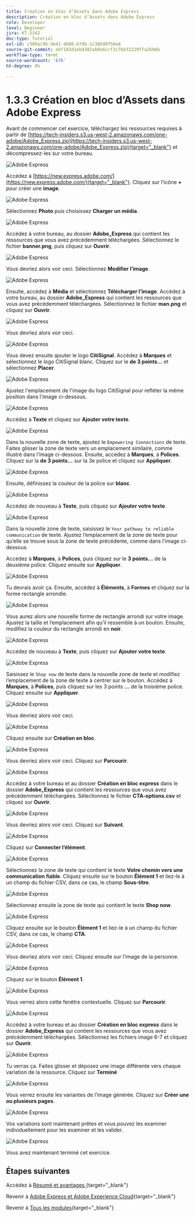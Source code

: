 ```yaml
---
title: Création en bloc d’Assets dans Adobe Express
description: Création en bloc d’Assets dans Adobe Express
role: Developer
level: Beginner
jira: KT-5342
doc-type: Tutorial
exl-id: c580ac9b-ded1-4b86-b7db-1c38649f50a4
source-git-commit: ebf183d1eb4382ab0e6ccf3c7bb32229ffa269db
workflow-type: tm+mt
source-wordcount: '676'
ht-degree: 0%

---
```


# 1.3.3 Création en bloc d’Assets dans Adobe Express

Avant de commencer cet exercice, téléchargez les ressources requises à partir de [https://tech-insiders.s3.us-west-2.amazonaws.com/one-adobe/Adobe_Express.zip](https://tech-insiders.s3.us-west-2.amazonaws.com/one-adobe/Adobe_Express.zip){target="_blank"} et décompressez-les sur votre bureau.

![Adobe Express](./images/expressassets.png)

Accédez à [https://new.express.adobe.com/](https://new.express.adobe.com/){target="_blank"}. Cliquez sur l’icône **+** pour créer une **image**.

![Adobe Express](./images/expressbc0.png)

Sélectionnez **Photo** puis choisissez **Charger un média**.

![Adobe Express](./images/expressbc1.png)

Accédez à votre bureau, au dossier **Adobe_Express** qui contient les ressources que vous avez précédemment téléchargées. Sélectionnez le fichier **banner.png**, puis cliquez sur **Ouvrir**.

![Adobe Express](./images/expressbc2.png)

Vous devriez alors voir ceci. Sélectionnez **Modifier l’image**.

![Adobe Express](./images/expressbc3.png)

Ensuite, accédez à **Média** et sélectionnez **Télécharger l’image**. Accédez à votre bureau, au dossier **Adobe_Express** qui contient les ressources que vous avez précédemment téléchargées. Sélectionnez le fichier **man.png** et cliquez sur **Ouvrir**.

![Adobe Express](./images/expressbc4.png)

Vous devriez alors voir ceci.

![Adobe Express](./images/expressbc5.png)

Vous devez ensuite ajouter le logo **CitiSignal**. Accédez à **Marques** et sélectionnez le logo CitiSignal blanc. Cliquez sur le **de 3 points...** et sélectionnez **Placer**.

![Adobe Express](./images/expressbc6.png)

Ajustez l&#39;emplacement de l&#39;image du logo CitiSignal pour refléter la même position dans l&#39;image ci-dessous.

![Adobe Express](./images/expressbc7.png)

Accédez à **Texte** et cliquez sur **Ajouter votre texte**.

![Adobe Express](./images/expressbc7a.png)

Dans la nouvelle zone de texte, ajoutez le `Empowering Connections` de texte. Faites glisser la zone de texte vers un emplacement similaire, comme illustré dans l’image ci-dessous. Ensuite, accédez à **Marques**, à **Polices**. Cliquez sur la **de 3 points...** sur la 3e police et cliquez sur **Appliquer**.

![Adobe Express](./images/expressbc8.png)

Ensuite, définissez la couleur de la police sur **blanc**.

![Adobe Express](./images/expressbc9.png)

Accédez de nouveau à **Texte**, puis cliquez sur **Ajouter votre texte**.

![Adobe Express](./images/expressbc10.png)

Dans la nouvelle zone de texte, saisissez le `Your pathway to reliable communication` de texte. Ajustez l’emplacement de la zone de texte pour qu’elle se trouve sous la zone de texte précédente, comme dans l’image ci-dessous.

Accédez à **Marques**, à **Polices**, puis cliquez sur le **3 points...** de la deuxième police. Cliquez ensuite sur **Appliquer**.

![Adobe Express](./images/expressbc12.png)

Tu devrais avoir ça. Ensuite, accédez à **Éléments**, à **Formes** et cliquez sur la forme rectangle arrondie.

![Adobe Express](./images/expressbc13.png)

Vous aurez alors une nouvelle forme de rectangle arrondi sur votre image. Ajustez la taille et l’emplacement afin qu’il ressemble à un bouton. Ensuite, modifiez la couleur du rectangle arrondi en **noir**.

![Adobe Express](./images/expressbc14.png)

Accédez de nouveau à **Texte**, puis cliquez sur **Ajouter votre texte**.

![Adobe Express](./images/expressbc15.png)

Saisissez le `Shop now` de texte dans la nouvelle zone de texte et modifiez l’emplacement de la zone de texte à centrer sur le bouton. Accédez à **Marques**, à **Polices**, puis cliquez sur les 3 points **...** de la troisième police. Cliquez ensuite sur **Appliquer**.

![Adobe Express](./images/expressbc16.png)

Vous devriez alors voir ceci.

![Adobe Express](./images/expressbc17.png)

Cliquez ensuite sur **Création en bloc**.

![Adobe Express](./images/expressbc18.png)

Vous devriez alors voir ceci. Cliquez sur **Parcourir**.

![Adobe Express](./images/expressbc19.png)

Accédez à votre bureau et au dossier **Création en bloc express** dans le dossier **Adobe_Express** qui contient les ressources que vous avez précédemment téléchargées. Sélectionnez le fichier **CTA-options.csv** et cliquez sur **Ouvrir**.

![Adobe Express](./images/expressbc20.png)

Vous devriez alors voir ceci. Cliquez sur **Suivant**.

![Adobe Express](./images/expressbc21.png)

Cliquez sur **Connecter l’élément**.

![Adobe Express](./images/expressbc22.png)

Sélectionnez la zone de texte qui contient le texte **Votre chemin vers une communication fiable**. Cliquez ensuite sur le bouton **Élément 1** et liez-le à un champ du fichier CSV, dans ce cas, le champ **Sous-titre**.

![Adobe Express](./images/expressbc23.png)

Sélectionnez ensuite la zone de texte qui contient le texte **Shop now**.

![Adobe Express](./images/expressbc24.png)

Cliquez ensuite sur le bouton **Élément 1** et liez-le à un champ du fichier CSV, dans ce cas, le champ **CTA**.

![Adobe Express](./images/expressbc25.png)

Vous devriez alors voir ceci. Cliquez ensuite sur l’image de la personne.

![Adobe Express](./images/expressbc26.png)

Cliquez sur le bouton **Élément 1**.

![Adobe Express](./images/expressbc27.png)

Vous verrez alors cette fenêtre contextuelle. Cliquez sur **Parcourir**.

![Adobe Express](./images/expressbc28.png)

Accédez à votre bureau et au dossier **Création en bloc express** dans le dossier **Adobe_Express** qui contient les ressources que vous avez précédemment téléchargées. Sélectionnez les fichiers image 6-7 et cliquez sur **Ouvrir**.

![Adobe Express](./images/expressbc29.png)

Tu verras ça. Faites glisser et déposez une image différente vers chaque variation de la ressource. Cliquez sur **Terminé**

![Adobe Express](./images/expressbc31.png)

Vous verrez ensuite les variantes de l’image générée. Cliquez sur **Créer une ou plusieurs pages**.

![Adobe Express](./images/expressbc32.png)

Vos variations sont maintenant prêtes et vous pouvez les examiner individuellement pour les examiner et les valider.

![Adobe Express](./images/expressbc33.png)

Vous avez maintenant terminé cet exercice.

## Étapes suivantes

Accédez à [ Résumé et avantages ](./summary.md){target="_blank"}

Revenir à [Adobe Express et Adobe Experience Cloud](./express.md){target="_blank"}

Revenir à [Tous les modules](./../../../overview.md){target="_blank"}